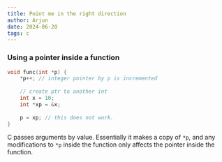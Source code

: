 ```yaml
---
title: Point me in the right direction 
author: Arjun
date: 2024-06-20
tags: c
---
```


### Using a pointer inside a function

```c
void func(int *p) {
	*p++; // integer pointer by p is incremented
	
	// create ptr to another int
	int x = 10;
	int *xp = &x;
	
	p = xp; // this does not work.
}
```

C passes arguments by value. Essentially it makes a copy of `*p`, and any modifications to `*p` inside the function only affects the pointer inside the function.


